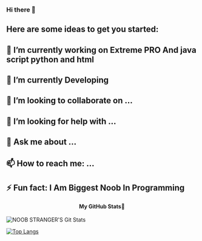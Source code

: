 ### Hi there 👋



## Here are some ideas to get you started:
## 🔭 I’m currently working on Extreme PRO And java script python and html
## 🌱 I’m currently Developing
## 👯 I’m looking to collaborate on ...
## 🤔 I’m looking for help with ...
## 💬 Ask me about ...
## 📫 How to reach me: ...
## ⚡ Fun fact: I Am Biggest Noob In Programming



<h4 align="center"><b>My GitHub Stats💛</b></h4>

![NOOB STRANGER'S Git Stats](https://github-readme-stats.vercel.app/api?username=Noob-Stranger&include_all_commits=true&count_private=true&theme=highcontrast)

[![Top Langs](https://github-readme-stats.vercel.app/api/top-langs/?username=Noob-Stranger&layout=compact&theme=radical)](https://github.com/Noob-Stranger)
